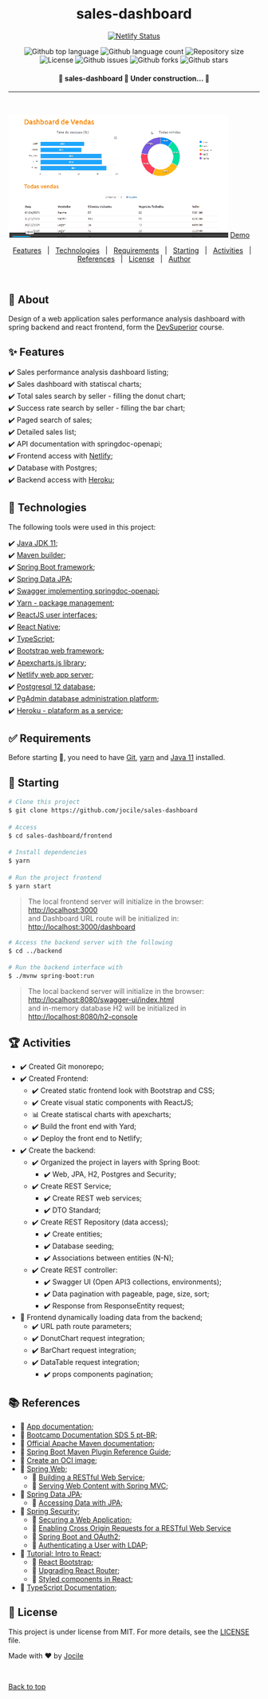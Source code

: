 <div align="center" id="top"> 
<h1 align="center">sales-dashboard</h1>

<p align="center">

[![Netlify Status](https://api.netlify.com/api/v1/badges/1080ab31-1125-4c72-a5e8-1d68e51e3766/deploy-status)](https://app.netlify.com/sites/dashboard-jocile/deploys)

  <img alt="Github top language" src="https://img.shields.io/github/languages/top/jocile/sales-dashboard?color=56BEB8">

  <img alt="Github language count" src="https://img.shields.io/github/languages/count/jocile/sales-dashboard?color=56BEB8">

  <img alt="Repository size" src="https://img.shields.io/github/repo-size/jocile/sales-dashboard?color=56BEB8">

  <img alt="License" src="https://img.shields.io/github/license/jocile/sales-dashboard?color=56BEB8">

  <img alt="Github issues" src="https://img.shields.io/github/issues/jocile/sales-dashboard?color=56BEB8" />

  <img alt="Github forks" src="https://img.shields.io/github/forks/jocile/sales-dashboard?color=56BEB8" />

  <img alt="Github stars" src="https://img.shields.io/github/stars/jocile/sales-dashboard?color=56BEB8" /> 
</p>

<!-- Status -->

<h4 align="center"> 
	🚧  sales-dashboard 🚀 Under construction...  🚧
</h4>
<hr>

</div>

&#xa0;

<img src="documentation/images/app.gif" alt="sales-dashboard" />
<a href="https://dashboard-jocile.netlify.app/">Demo</a>

<p align="center">
  <a href="#sparkles-features">Features</a> &#xa0; | &#xa0;
  <a href="#rocket-technologies">Technologies</a> &#xa0; | &#xa0;
  <a href="#white_check_mark-requirements">Requirements</a> &#xa0; | &#xa0;
  <a href="#checkered_flag-starting">Starting</a> &#xa0; | &#xa0;
  <a href="#trophy">Activities</a> &#xa0; | &#xa0;
  <a href="#books-references">References</a> &#xa0; | &#xa0;
  <a href="#memo-license">License</a> &#xa0; | &#xa0;
  <a href="https://github.com/acenelio" target="_blank">Author</a>
</p>

<br>

## :dart: About

Design of a web application sales performance analysis dashboard with spring backend and react frontend, form the [DevSuperior](https://devsuperior.com.br/) course.

## :sparkles: Features

:heavy_check_mark: Sales performance analysis dashboard listing;\
:heavy_check_mark: Sales dashboard with statiscal charts;\
:heavy_check_mark: Total sales search by seller - filling the donut chart;\
:heavy_check_mark: Success rate search by seller - filling the bar chart;\
:heavy_check_mark: Paged search of sales;\
:heavy_check_mark: Detailed sales list;\
:heavy_check_mark: API documentation with springdoc-openapi;\
:heavy_check_mark: Frontend access with [Netlify](https://dashboard-jocile.netlify.app/);\
:heavy_check_mark: Database with Postgres;\
:heavy_check_mark: Backend access with [Heroku](https://sales-dashboard-jocile.herokuapp.com/sellers);

## :rocket: Technologies

The following tools were used in this project:

:heavy_check_mark: [Java JDK 11](https://docs.oracle.com/en/java/javase/11/);\
:heavy_check_mark: [Maven builder](https://maven.apache.org/);\
:heavy_check_mark: [Spring Boot framework](https://glysns.gitbook.io/springframework/);\
:heavy_check_mark: [Spring Data JPA](https://docs.spring.io/spring-boot/docs/2.5.6/reference/htmlsingle/#boot-features-jpa-and-spring-data);\
:heavy_check_mark: [Swagger implementing springdoc-openapi](https://springdoc.org/);\
:heavy_check_mark: [Yarn - package management](https://yarnpkg.com/);\
:heavy_check_mark: [ReactJS user interfaces](https://pt-br.reactjs.org/);\
:heavy_check_mark: [React Native](https://reactnative.dev/);\
:heavy_check_mark: [TypeScript](https://www.typescriptlang.org/);\
:heavy_check_mark: [Bootstrap web framework](https://getbootstrap.com/);\
:heavy_check_mark: [Apexcharts.js library](https://apexcharts.com/);\
:heavy_check_mark: [Netlify web app server](https://www.netlify.com/);\
:heavy_check_mark: [Postgresql 12 database](https://www.postgresql.org/about/news/postgresql-12-released-1976/);\
:heavy_check_mark: [PgAdmin database administration platform](https://www.pgadmin.org/);\
:heavy_check_mark: [Heroku - plataform as a service](https://www.heroku.com/);

## :white_check_mark: Requirements

Before starting :checkered_flag:, you need to have [Git](https://git-scm.com), [yarn](https://yarnpkg.com/) and [Java 11](https://docs.oracle.com/en/java/javase/11/) installed.

## :checkered_flag: Starting

```bash
# Clone this project
$ git clone https://github.com/jocile/sales-dashboard

# Access
$ cd sales-dashboard/frontend

# Install dependencies
$ yarn

# Run the project frontend
$ yarn start
```

> The local frontend server will initialize in the browser: <http://localhost:3000>\
> and Dashboard URL route will be initialized in: <http://localhost:3000/dashboard>

```bash
# Access the backend server with the following
$ cd ../backend

# Run the backend interface with
$ ./mvnw spring-boot:run
```

> The local backend server will initialize in the browser: <http://localhost:8080/swagger-ui/index.html>\
> and in-memory database H2 will be initialized in <http://localhost:8080/h2-console>

## :trophy: Activities

- :heavy_check_mark: Created Git monorepo;
- :heavy_check_mark: Created Frontend:
  - :heavy_check_mark: Created static frontend look with Bootstrap and CSS;
  - :heavy_check_mark: Create visual static components with ReactJS;
  - :bar_chart: Create statiscal charts with apexcharts;
  - :heavy_check_mark: Build the front end with Yard;
  - :heavy_check_mark: Deploy the front end to Netlify;
- :heavy_check_mark: Create the backend:
  - :heavy_check_mark: Organized the project in layers with Spring Boot:
    - :heavy_check_mark: Web, JPA, H2, Postgres and Security;
  - :heavy_check_mark: Create REST Service;
    - :heavy_check_mark: Create REST web services;
    - :heavy_check_mark: DTO Standard;
  - :heavy_check_mark: Create REST Repository (data access);
    - :heavy_check_mark: Create entities;
    - :heavy_check_mark: Database seeding;
    - :heavy_check_mark: Associations between entities (N-N);
  - :heavy_check_mark: Create REST controller:
    - :heavy_check_mark: Swagger UI (Open API3 collections, environments);
    - :heavy_check_mark: Data pagination with pageable, page, size, sort;
    - :heavy_check_mark: Response from ResponseEntity<T> request;
- :construction: Frontend dynamically loading data from the backend;
  - :heavy_check_mark: URL path route parameters;
  - :heavy_check_mark: DonutChart request integration;
  - :heavy_check_mark: BarChart request integration;
  - :heavy_check_mark: DataTable request integration;
    - :heavy_check_mark: props components pagination;

## :books: References

- :file_folder: [App documentation](documentation/);
- :link: [Bootcamp Documentation SDS 5 pt-BR](https://github.com/devsuperior/sds5);
- :link: [Official Apache Maven documentation](https://maven.apache.org/guides/index.html);
- :link: [Spring Boot Maven Plugin Reference Guide](https://docs.spring.io/spring-boot/docs/2.4.12/maven-plugin/reference/htmlsingle/);
- :link: [Create an OCI image](https://docs.spring.io/spring-boot/docs/2.4.12/maven-plugin/reference/html/#build-image);
- :link: [Spring Web](https://docs.spring.io/spring-boot/docs/2.5.6/reference/htmlsingle/#features.developing-web-applications);
  - :link: [Building a RESTful Web Service](https://spring.io/guides/gs/rest-service/);
  - :link: [Serving Web Content with Spring MVC](https://spring.io/guides/gs/serving-web-content/);
- :link: [Spring Data JPA](https://docs.spring.io/spring-boot/docs/2.5.6/reference/htmlsingle/#features.sql.jpa-and-spring-data);
  - :link: [Accessing Data with JPA](https://spring.io/guides/gs/accessing-data-jpa/);
- :link: [Spring Security](https://docs.spring.io/spring-boot/docs/2.7.0/reference/htmlsingle/#web.security);
  - :link: [Securing a Web Application](https://spring.io/guides/gs/securing-web/);
  - :link: [Enabling Cross Origin Requests for a RESTful Web Service](https://spring.io/blog/2022/02/21/spring-security-without-the-websecurityconfigureradapter)
  - :link: [Spring Boot and OAuth2](https://spring.io/guides/tutorials/spring-boot-oauth2/);
  - :link: [Authenticating a User with LDAP](https://spring.io/guides/gs/authenticating-ldap/);
- :link: [Tutorial: Intro to React](https://reactjs.org/tutorial/tutorial.html);
  - :link: [React Bootstrap](https://react-bootstrap.github.io/);
  - :link: [Upgrading React Router](https://reactrouter.com/docs/en/v6/upgrading/reach);
  - :link: [Styled components in React](https://styled-components.com/docs/basics);
- :link: [TypeScript Documentation](https://www.typescriptlang.org/docs/);

## :memo: License

This project is under license from MIT. For more details, see the [LICENSE](LICENSE.md) file.

Made with :heart: by <a href="https://github.com/jocile" target="_blank">Jocile</a>

&#xa0;

<a href="#top">Back to top</a>
